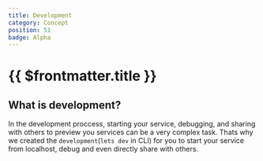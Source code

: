 ```yaml
---
title: Development
category: Concept
position: 51
badge: Alpha
---
```


# {{ $frontmatter.title }}

## What is development?

In the development proccess, starting your service, debugging, and sharing with others to preview you services can be a very complex task. Thats why we created the `development`(`lets dev` in CLI) for you to start your service from localhost, debug and even directly share with others.
